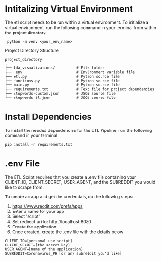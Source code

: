# Intitalizing Virtual Environment
The etl script needs to be run within a virtual environment. 
To initialize a virtual environment, run the following command in your terminal
from within the project directory.

`` python -m venv <your_env_name>``

Project Directory Structure

```
project_directory
.
├── Lda_visualizations/          # File folder
├── .env                         # Environment variable file
├── etl.py                       # Python source file
├── functions.py                 # Python source file
├── main.py                      # Python source file
├── requirements.txt             # Text file for project dependencies
├── stopwords-custom.json        # JSON source file
└── stopwords-tl.json            # JSON source file
```

# Install Dependencies

To install the needed dependencies for the ETL Pipeline,
run the following command in your terminal

``pip install -r requirements.txt``

# .env File

The ETL Script requires that you create a .env file containing 
your CLIENT_ID, CLIENT_SECRET, USER_AGENT, and the SUBREDDIT you 
would like to scrape from. 

To create an app and get the credentials, do the following steps:
1. https://www.reddit.com/prefs/apps
2. Enter a name for your app
3. Select 'script'
4. Set redirect uri to: http://localhost:8080
5. Create the application
6. Once created, create the .env file with the details below

```
CLIENT_ID=[personal use script]
CLIENT_SECRET=[the secret key]
USER_AGENT=[name of the application]
SUBREDDIT=Coronavirus_PH [or any subreddit you'd like]
```

